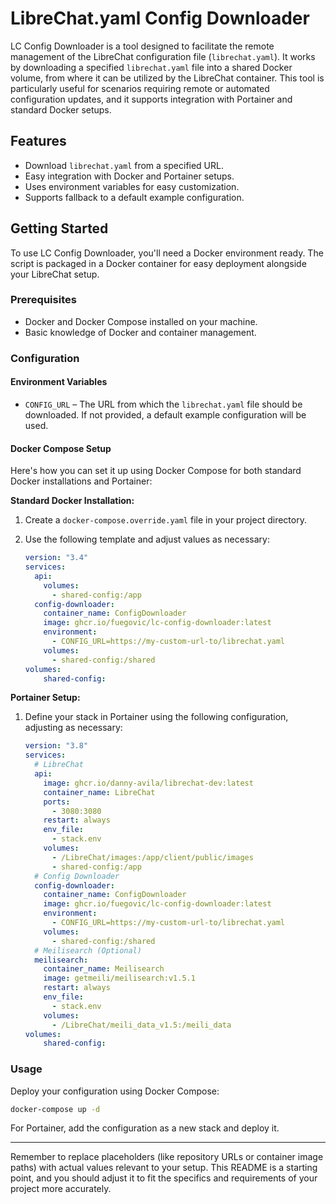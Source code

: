 # LibreChat.yaml Config Downloader

LC Config Downloader is a tool designed to facilitate the remote management of the LibreChat configuration file (`librechat.yaml`). It works by downloading a specified `librechat.yaml` file into a shared Docker volume, from where it can be utilized by the LibreChat container. This tool is particularly useful for scenarios requiring remote or automated configuration updates, and it supports integration with Portainer and standard Docker setups.

## Features

- Download `librechat.yaml` from a specified URL.
- Easy integration with Docker and Portainer setups.
- Uses environment variables for easy customization.
- Supports fallback to a default example configuration.

## Getting Started

To use LC Config Downloader, you'll need a Docker environment ready. The script is packaged in a Docker container for easy deployment alongside your LibreChat setup.

### Prerequisites

- Docker and Docker Compose installed on your machine.
- Basic knowledge of Docker and container management.

### Configuration

#### Environment Variables

- `CONFIG_URL` – The URL from which the `librechat.yaml` file should be downloaded. If not provided, a default example configuration will be used.

#### Docker Compose Setup

Here's how you can set it up using Docker Compose for both standard Docker installations and Portainer:

**Standard Docker Installation:**

1. Create a `docker-compose.override.yaml` file in your project directory.
2. Use the following template and adjust values as necessary:

    ```yaml
    version: "3.4"
    services:
      api:
        volumes:
          - shared-config:/app
      config-downloader:
        container_name: ConfigDownloader
        image: ghcr.io/fuegovic/lc-config-downloader:latest
        environment:
          - CONFIG_URL=https://my-custom-url-to/librechat.yaml
        volumes:
          - shared-config:/shared
    volumes:
        shared-config:
    ```

**Portainer Setup:**

1. Define your stack in Portainer using the following configuration, adjusting as necessary:

    ```yaml
    version: "3.8"
    services:
      # LibreChat
      api:
        image: ghcr.io/danny-avila/librechat-dev:latest
        container_name: LibreChat
        ports:
          - 3080:3080
        restart: always
        env_file:
          - stack.env
        volumes:
          - /LibreChat/images:/app/client/public/images
          - shared-config:/app
      # Config Downloader
      config-downloader:
        container_name: ConfigDownloader
        image: ghcr.io/fuegovic/lc-config-downloader:latest
        environment:
          - CONFIG_URL=https://my-custom-url-to/librechat.yaml
        volumes:
          - shared-config:/shared
      # Meilisearch (Optional)
      meilisearch:
        container_name: Meilisearch
        image: getmeili/meilisearch:v1.5.1
        restart: always
        env_file:
          - stack.env
        volumes:
          - /LibreChat/meili_data_v1.5:/meili_data
    volumes:
        shared-config:
    ```

### Usage

Deploy your configuration using Docker Compose:

```sh
docker-compose up -d
```

For Portainer, add the configuration as a new stack and deploy it.

---

Remember to replace placeholders (like repository URLs or container image paths) with actual values relevant to your setup. This README is a starting point, and you should adjust it to fit the specifics and requirements of your project more accurately.
